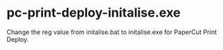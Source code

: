 # pc-print-deploy-initalise.exe
Change the reg value from initalise.bat to initalise.exe for PaperCut Print Deploy. 
